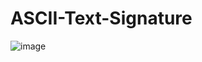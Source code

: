 # ASCII-Text-Signature

![image](https://github.com/Chinazablossom/ASCII-Text-Signature/assets/107410128/aecb4749-d8f3-4ed0-a900-590d2f2d6524)

